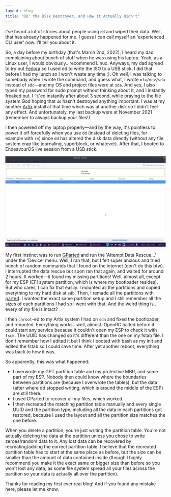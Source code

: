 ```yaml
---
layout: blog
title: "DD: the Disk Destroyer, and How it Actually Didn't"
---
```


I've heard a lot of stories about people using `dd` and wiped their data. Well, that has already happened for me. I guess I can call myself an 'experienced CLI user' now. I'll tell you about it.

So, a day before my birthday (that's March 2nd, 2022), I heard my dad complaining about bunch of stuff when he was using his laptop. Yeah, as a Linux user, I would obviously.. recommend Linux. Anyways, my dad agreed to try out [Fedora](https://getfedora.org) so I used dd to write the ISO to a USB stick. I did that before I had my lunch so I won't waste any time ;). Oh well, I was talking to somebody when I wrote the command, and guess what, I wrote `of=/dev/sda` instead of `sdc`—and my OS and project files were at `sda`. And yes, I also typed my password for sudo prompt without thinking about it, and I instantly freaked out. I `^C`'ed instantly after about 3 second, while praying to the file system God hoping that `dd` hasn't destroyed anything important. I was at my another [Artix](https://artixlinux.org) install at that time which was at another disk so I didn't feel any effect. And unfortunately, my last backup were at November 2021 (remember to always backup your files!).

I then powered off my laptop properly—and by the way, it's pointless to power it off forcefully when you use `dd` (instead of deleting files, for example with `rm`) since `dd` has altered the disk data directly (without any file system crap like journaling, superblock, or whatever). After that, I booted to EndeavourOS live session from a USB stick.

![gparted](/blog/image/gparted-endeavour-sda.png)

My first instinct was to run [GParted](https://gparted.org/) and run the 'Attempt Data Rescue...' under the 'Device' menu. Well, I ran that, but I felt super anxious and tried bunch of random commands that I found on the internet (don't do this btw). I interrupted the data rescue but soon ran that again, and waited for around 2 hours. It worked—it found my missing partitions! Well, almost all, except for my ESP (EFI system partition, which is where my bootloader resides). But who cares, I can fix that easily. I mounted all the partitions and copied everything to my hard disk at `sdb`. Then, I remade all the partitions with [parted](https://www.gnu.org/software/parted/parted.html). I wanted the exact same partition setup and I still remember all the sizes of each partitions I had so I went with that. And the weird thing is.. every of my file is intact?

I then `chroot`-ed to my Artix system I had on `sda` and fixed the bootloader, and rebooted. Everything works.. well, almost. OpenRC halted before it could start any service because it couldn't open my ESP to check it with `fsck`. The UUID has changed so it's different than the one on my fstab file. I don't remember how I edited it but I think I booted with bash as my init and edited the fstab so I could save time. After yet another reboot, everything was back to how it was.

So apparently, this was what happened:
- I overwrote my GPT partition table and my protective MBR, and some part of my ESP. Nobody then could know where the boundaries between partitions are (because I overwrote the tables), but the data (after where dd stopped writing, which is around the middle of the ESP) are still there.
- I used GParted to recover all my files, which worked.
- I then recreated the matching partition table manually and every single UUID and the partition type, including all the data in each partitions got restored, because I used the layout and all the partition size matches the one before.

When you delete a partition, you're just writing the partition table. You're not actually deleting the data at the partition unless you chose to write zeroes/random data to it. Any lost data can be recovered by recreating/adding the correct partition table. I believe that the recreated partition table has to start at the same place as before, but the size can be smaller than the amount of data contained inside (though I highly recommend you make it the exact same or bigger size than before so you won't lost any data, as some file system spread all your files across the partition so your data is actually all over the partition).

Thanks for reading my first ever real blog! And if you found any mistake here, please let me know.
